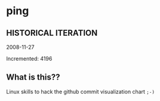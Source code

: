 # ping

## HISTORICAL ITERATION
2008-11-27

Incremented: 4196

## What is this?? 
Linux skills to hack the github commit visualization chart `;-)`
